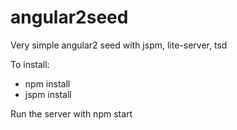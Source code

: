 # angular2seed
Very simple angular2 seed with jspm, lite-server, tsd

To install:
  - npm install
  - jspm install

Run the server with npm start
